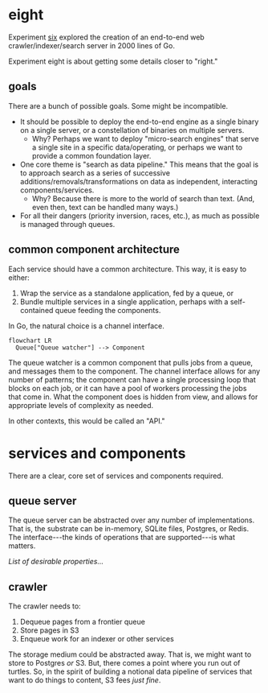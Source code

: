 # eight

Experiment [six](https://github.com/jadudm/six) explored the creation of an end-to-end web crawler/indexer/search server in 2000 lines of Go.

Experiment eight is about getting some details closer to "right."

## goals

There are a bunch of possible goals. Some might be incompatible.

* It should be possible to deploy the end-to-end engine as a single binary on a single server, or a constellation of binaries on multiple servers.
  * Why? Perhaps we want to deploy "micro-search engines" that serve a single site in a specific data/operating, or perhaps we want to provide a common foundation layer.
* One core theme is "search as data pipeline." This means that the goal is to approach search as a series of successive additions/removals/transformations on data as independent, interacting components/services.
  * Why? Because there is more to the world of search than text. (And, even then, text can be handled many ways.) 
* For all their dangers (priority inversion, races, etc.), as much as possible is managed through queues.

## common component architecture

Each service should have a common architecture. This way, it is easy to either:

1. Wrap the service as a standalone application, fed by a queue, or 
2. Bundle multiple services in a single application, perhaps with a self-contained queue feeding the components.

In Go, the natural choice is a channel interface.

```mermaid
flowchart LR
  Queue["Queue watcher"] --> Component
```

The queue watcher is a common component that pulls jobs from a queue, and messages them to the component. The channel interface allows for any number of patterns; the component can have a single processing loop that blocks on each job, or it can have a pool of workers processing the jobs that come in. What the component does is hidden from view, and allows for appropriate levels of complexity as needed.

In other contexts, this would be called an "API."

# services and components

There are a clear, core set of services and components required.

## queue server

The queue server can be abstracted over any number of implementations. That is, the substrate can be in-memory, SQLite files, Postgres, or Redis. The interface---the kinds of operations that are supported---is what matters.

_List of desirable properties..._

## crawler

The crawler needs to:

1. Dequeue pages from a frontier queue
2. Store pages in S3
3. Enqueue work for an indexer or other services

The storage medium could be abstracted away. That is, we might want to store to Postgres _or_ S3. But, there comes a point where you run out of turtles. So, in the spirit of building a notional data pipeline of services that want to do things to content, S3 fees _just fine_.

